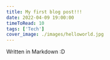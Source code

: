 ```yaml
---
title: My first blog post!!!
date: 2022-04-09 19:00:00
timeToRead: 10
tags: ['Tech']
cover_image: ./images/helloworld.jpg
---
```


Written in Markdown :D
